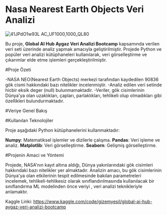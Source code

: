 # **Nasa Nearest Earth Objects Veri Analizi**


![41JPdO1w93L _AC_UF1000,1000_QL80_](https://github.com/user-attachments/assets/232c9247-594e-43ea-a87b-fc6d336ac0fc)

Bu proje, **Global AI Hub Aygaz Veri Analizi Bootcamp** kapsamında verilen veri seti üzerinde analiz yapmak amacıyla geliştirilmiştir. Projede Python ve popüler veri analizi kütüphaneleri kullanılarak, veri görselleştirme ve çıkarımlar elde etme işlemleri gerçekleştirilmiştir.

#Proje Özeti

-NASA NEO(Nearest Earth Objects) merkezi tarafından kaydedilen 90836 gök cismi hakkındaki bazı nitelikler incelenmiştir.
-Analiz edilen veri setinde hicbir eksik deger (null) bulunmamaktadir.
-Veriler, gök cisimlerinin Dünya'ya olan uzaklıkları, çapları, parlaklıkları, tehlikeli olup olmadıkları gibi özellikleri bulundurmaktadır.

#Veriye Genel Bakış


#Kullanılan Teknolojiler

Proje aşağıdaki Python kütüphanelerini kullanmaktadır:

 **Numpy**: Matematiksel işlemler ve dizilerle çalışma.
 **Pandas**: Veri işleme ve analiz.
 **Matplotlib**: Veri görselleştirme.
 **Seaborn**: Gelişmiş görselleştirme.

 #Projenin Amaci ve Yöntemi

 Projede, NASA'nın kayıt altına aldığı, Dünya yakınlarındaki gök cisimleri hakkındaki bazı nitelikler yer almaktadır. Analizin amacı, bu gök cisimlerinin Dünya'ya olan etkilerinin tespit edilmesinde bakılan parametreleri incelemek, tehlikeli-tehlikesiz olarak sınıflandırılmasında kullanılacak bir sınıflandırma ML modelinden önce veriyi , veri analizi teknikleriyle anlamaktır.

Kaggle Linki: https://www.kaggle.com/code/gizemyesil/global-ai-hub-aygaz-veri-analizi-bootcamp
